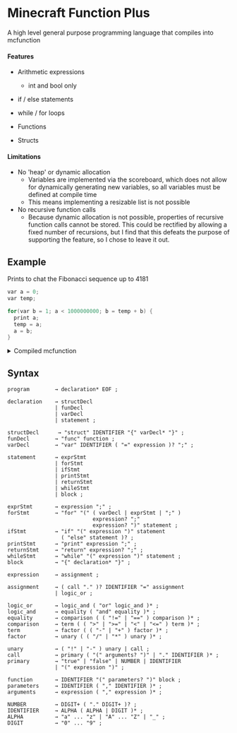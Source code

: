 # Minecraft Function Plus

A high level general purpose programming language that compiles into mcfunction



#### Features

- Arithmetic expressions

  - int and bool only
- if / else statements
- while / for loops
- Functions
- Structs

#### Limitations

- No 'heap' or dynamic allocation
  - Variables are implemented via the scoreboard, which does not allow for dynamically generating new variables, so all variables must be defined at compile time
  - This means implementing a resizable list is not possible
- No recursive function calls
  - Because dynamic allocation is not possible, properties of recursive function calls cannot be stored. This could be rectified by allowing a fixed number of recursions, but I find that this defeats the purpose of supporting the feature, so I chose to leave it out.

## Example

Prints to chat the Fibonacci sequence up to 4181

```c
var a = 0;
var temp;

for(var b = 1; a < 1000000000; b = temp + b) {
  print a;
  temp = a;
  a = b;
}
```

<details>
  <summary>Compiled mcfunction</summary>
  
  #### fib.mcfunction

  ```mcfunction
  # Compiled by mcfp_dart 1.0

  # RUNTIME SETUP

  scoreboard objectives add mcfp_runtime dummy
  scoreboard players reset * mcfp_runtime
  scoreboard objectives setdisplay sidebar mcfp_runtime
  scoreboard players set neg_one mcfp_runtime -1

  # END RUNTIME SETUP
  # WALKING SYNTAX TREE


  # VAR
  scoreboard players set fib_a mcfp_runtime 0

  # VAR
  scoreboard players set fib_temp mcfp_runtime 0

  # VAR
  scoreboard players set fib_b mcfp_runtime 1

  # WHILE CONDITION
  scoreboard players set fib_ul9bxhafejxk mcfp_runtime 1000000000
  scoreboard players set fib_nvookfnascfg mcfp_runtime 0
  execute if score fib_a mcfp_runtime < fib_ul9bxhafejxk mcfp_runtime run scoreboard players set fib_nvookfnascfg mcfp_runtime 1
  scoreboard players reset fib_ul9bxhafejxk mcfp_runtime

  # WHILE REPEAT
  scoreboard players set should_break mcfp_runtime 0
  execute if score fib_nvookfnascfg mcfp_runtime matches 1 run execute if function mcfp:fib_f94es0fi256g run return 1
  scoreboard players reset fib_nvookfnascfg mcfp_runtime

  # CLEAN
  scoreboard players reset fib_a mcfp_runtime
  scoreboard players reset fib_temp mcfp_runtime
  scoreboard players reset fib_b mcfp_runtime
  ```

  #### fib_f94es0fi256g.mcfunction

  ```mcfunction
  # PRINT
  tellraw @a [{"text":"MCFP: "},{"score":{"name":"fib_a","objective":"mcfp_runtime"}}]

  # ASSIGN
  scoreboard players operation fib_temp mcfp_runtime = fib_a mcfp_runtime

  # ASSIGN
  scoreboard players operation fib_a mcfp_runtime = fib_b mcfp_runtime

  # ASSIGN
  scoreboard players operation fib_f94es0fi256g_eaklo85dcyzp mcfp_runtime = fib_temp mcfp_runtime
  scoreboard players operation fib_f94es0fi256g_eaklo85dcyzp mcfp_runtime += fib_b mcfp_runtime
  scoreboard players operation fib_b mcfp_runtime = fib_f94es0fi256g_eaklo85dcyzp mcfp_runtime
  scoreboard players reset fib_f94es0fi256g_eaklo85dcyzp mcfp_runtime

  # WHILE CONDITION
  scoreboard players set fib_f94es0fi256g_j51op68hjtar mcfp_runtime 1000000000
  scoreboard players set fib_f94es0fi256g_f8fb4nf994qg mcfp_runtime 0
  execute if score fib_a mcfp_runtime < fib_f94es0fi256g_j51op68hjtar mcfp_runtime run scoreboard players set fib_f94es0fi256g_f8fb4nf994qg mcfp_runtime 1
  scoreboard players reset fib_f94es0fi256g_j51op68hjtar mcfp_runtime

  # WHILE REPEAT
  execute if score should_break mcfp_runtime matches 1 run return 0
  execute if score fib_f94es0fi256g_f8fb4nf994qg mcfp_runtime matches 1 run execute if function mcfp:fib_f94es0fi256g run return 1
  scoreboard players reset fib_f94es0fi256g_f8fb4nf994qg mcfp_runtime
  ```
  
</details>

## Syntax

```
program        → declaration* EOF ;
```

```
declaration    → structDecl
               | funDecl
               | varDecl
               | statement ;

structDecl      → "struct" IDENTIFIER "{" varDecl* "}" ;
funDecl        → "func" function ;
varDecl        → "var" IDENTIFIER ( "=" expression )? ";" ;
```

```
statement      → exprStmt
               | forStmt
               | ifStmt
               | printStmt
               | returnStmt
               | whileStmt
               | block ;

exprStmt       → expression ";" ;
forStmt        → "for" "(" ( varDecl | exprStmt | ";" )
                           expression? ";"
                           expression? ")" statement ;
ifStmt         → "if" "(" expression ")" statement
                 ( "else" statement )? ;
printStmt      → "print" expression ";" ;
returnStmt     → "return" expression? ";" ;
whileStmt      → "while" "(" expression ")" statement ;
block          → "{" declaration* "}" ;
```

```
expression     → assignment ;

assignment     → ( call "." )? IDENTIFIER "=" assignment
               | logic_or ;

logic_or       → logic_and ( "or" logic_and )* ;
logic_and      → equality ( "and" equality )* ;
equality       → comparison ( ( "!=" | "==" ) comparison )* ;
comparison     → term ( ( ">" | ">=" | "<" | "<=" ) term )* ;
term           → factor ( ( "-" | "+" ) factor )* ;
factor         → unary ( ( "/" | "*" ) unary )* ;

unary          → ( "!" | "-" ) unary | call ;
call           → primary ( "(" arguments? ")" | "." IDENTIFIER )* ;
primary        → "true" | "false" | NUMBER | IDENTIFIER
               | "(" expression ")" ;
```

```
function       → IDENTIFIER "(" parameters? ")" block ;
parameters     → IDENTIFIER ( "," IDENTIFIER )* ;
arguments      → expression ( "," expression )* ;
```

```
NUMBER         → DIGIT+ ( "." DIGIT+ )? ;
IDENTIFIER     → ALPHA ( ALPHA | DIGIT )* ;
ALPHA          → "a" ... "z" | "A" ... "Z" | "_" ;
DIGIT          → "0" ... "9" ;
```
